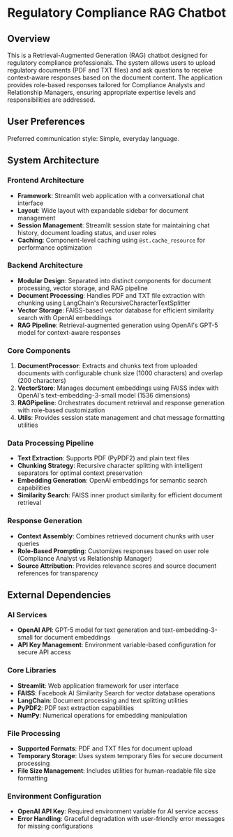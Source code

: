 # Regulatory Compliance RAG Chatbot

## Overview

This is a Retrieval-Augmented Generation (RAG) chatbot designed for regulatory compliance professionals. The system allows users to upload regulatory documents (PDF and TXT files) and ask questions to receive context-aware responses based on the document content. The application provides role-based responses tailored for Compliance Analysts and Relationship Managers, ensuring appropriate expertise levels and responsibilities are addressed.

## User Preferences

Preferred communication style: Simple, everyday language.

## System Architecture

### Frontend Architecture
- **Framework**: Streamlit web application with a conversational chat interface
- **Layout**: Wide layout with expandable sidebar for document management
- **Session Management**: Streamlit session state for maintaining chat history, document loading status, and user roles
- **Caching**: Component-level caching using `@st.cache_resource` for performance optimization

### Backend Architecture
- **Modular Design**: Separated into distinct components for document processing, vector storage, and RAG pipeline
- **Document Processing**: Handles PDF and TXT file extraction with chunking using LangChain's RecursiveCharacterTextSplitter
- **Vector Storage**: FAISS-based vector database for efficient similarity search with OpenAI embeddings
- **RAG Pipeline**: Retrieval-augmented generation using OpenAI's GPT-5 model for context-aware responses

### Core Components
1. **DocumentProcessor**: Extracts and chunks text from uploaded documents with configurable chunk size (1000 characters) and overlap (200 characters)
2. **VectorStore**: Manages document embeddings using FAISS index with OpenAI's text-embedding-3-small model (1536 dimensions)
3. **RAGPipeline**: Orchestrates document retrieval and response generation with role-based customization
4. **Utils**: Provides session state management and chat message formatting utilities

### Data Processing Pipeline
- **Text Extraction**: Supports PDF (PyPDF2) and plain text files
- **Chunking Strategy**: Recursive character splitting with intelligent separators for optimal context preservation
- **Embedding Generation**: OpenAI embeddings for semantic search capabilities
- **Similarity Search**: FAISS inner product similarity for efficient document retrieval

### Response Generation
- **Context Assembly**: Combines retrieved document chunks with user queries
- **Role-Based Prompting**: Customizes responses based on user role (Compliance Analyst vs Relationship Manager)
- **Source Attribution**: Provides relevance scores and source document references for transparency

## External Dependencies

### AI Services
- **OpenAI API**: GPT-5 model for text generation and text-embedding-3-small for document embeddings
- **API Key Management**: Environment variable-based configuration for secure API access

### Core Libraries
- **Streamlit**: Web application framework for user interface
- **FAISS**: Facebook AI Similarity Search for vector database operations
- **LangChain**: Document processing and text splitting utilities
- **PyPDF2**: PDF text extraction capabilities
- **NumPy**: Numerical operations for embedding manipulation

### File Processing
- **Supported Formats**: PDF and TXT files for document upload
- **Temporary Storage**: Uses system temporary files for secure document processing
- **File Size Management**: Includes utilities for human-readable file size formatting

### Environment Configuration
- **OpenAI API Key**: Required environment variable for AI service access
- **Error Handling**: Graceful degradation with user-friendly error messages for missing configurations